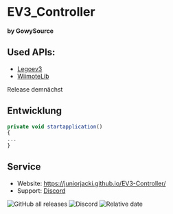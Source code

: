  # EV3_Controller
**by GowySource**
## Used APIs:
- [Legoev3](https://github.com/BrianPeek/legoev3)
- [WiimoteLib](https://github.com/BrianPeek/WiimoteLib)

Release demnächst

## Entwicklung

```javascript
private void startapplication()
{
...
}
```


## Service
- Website: https://juniorjacki.github.io/EV3-Controller/
- Support: [Discord](https://discord.gg/pf4FaBXtX7)


![GitHub all releases](https://img.shields.io/github/downloads/JuniorJacki/EV3-Controller/total?label=Downloads&logo=GITHUB&logoColor=%23ff0000) 
![Discord](https://img.shields.io/discord/897018883452571669?label=Discord&logo=Discord)
![Relative date](https://img.shields.io/date/1636719576?label=Letztes%20Update&logo=CLockify)
